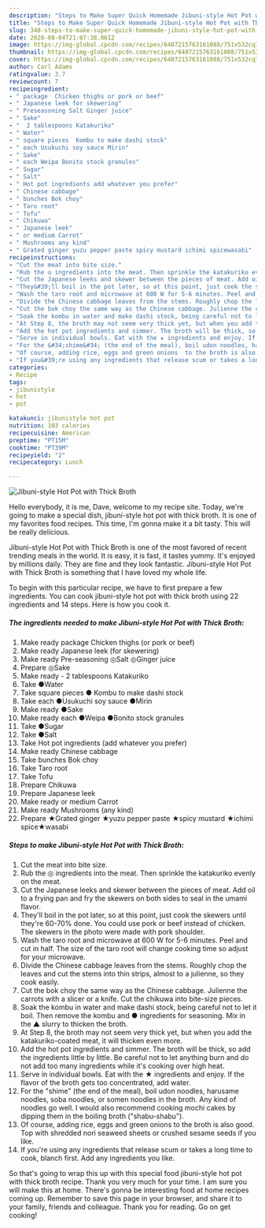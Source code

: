 ```yaml
---
description: "Steps to Make Super Quick Homemade Jibuni-style Hot Pot with Thick Broth"
title: "Steps to Make Super Quick Homemade Jibuni-style Hot Pot with Thick Broth"
slug: 348-steps-to-make-super-quick-homemade-jibuni-style-hot-pot-with-thick-broth
date: 2020-08-04T21:07:38.061Z
image: https://img-global.cpcdn.com/recipes/6407215763161088/751x532cq70/jibuni-style-hot-pot-with-thick-broth-recipe-main-photo.jpg
thumbnail: https://img-global.cpcdn.com/recipes/6407215763161088/751x532cq70/jibuni-style-hot-pot-with-thick-broth-recipe-main-photo.jpg
cover: https://img-global.cpcdn.com/recipes/6407215763161088/751x532cq70/jibuni-style-hot-pot-with-thick-broth-recipe-main-photo.jpg
author: Carl Adams
ratingvalue: 3.7
reviewcount: 7
recipeingredient:
- " package  Chicken thighs or pork or beef"
- " Japanese leek for skewering"
- " Preseasoning Salt Ginger juice"
- " Sake"
- "  2 tablespoons Katakuriko"
- " Water"
- " square pieces  Kombu to make dashi stock"
- " each Usukuchi soy sauce Mirin"
- " Sake"
- " each Weipa Bonito stock granules"
- " Sugar"
- " Salt"
- " Hot pot ingredients add whatever you prefer"
- " Chinese cabbage"
- " bunches Bok choy"
- " Taro root"
- " Tofu"
- " Chikuwa"
- " Japanese leek"
- " or medium Carrot"
- " Mushrooms any kind"
- " Grated ginger yuzu pepper paste spicy mustard ichimi spicewasabi"
recipeinstructions:
- "Cut the meat into bite size."
- "Rub the ◎ ingredients into the meat. Then sprinkle the katakuriko evenly on the meat."
- "Cut the Japanese leeks and skewer between the pieces of meat. Add oil to a frying pan and fry the skewers on both sides to seal in the umami flavor."
- "They&#39;ll boil in the pot later, so at this point, just cook the skewers until they&#39;re 60-70% done. You could use pork or beef instead of chicken. The skewers in the photo were made with pork shoulder."
- "Wash the taro root and microwave at 600 W for 5-6 minutes. Peel and cut in half. The size of the taro root will change cooking time so adjust for your microwave."
- "Divide the Chinese cabbage leaves from the stems. Roughly chop the leaves and cut the stems into thin strips, almost to a julienne, so they cook easily."
- "Cut the bok choy the same way as the Chinese cabbage. Julienne the carrots with a slicer or a knife. Cut the chikuwa into bite-size pieces."
- "Soak the kombu in water and make dashi stock, being careful not to let it boil. Then remove the kombu and ● ingredients for seasoning. Mix in the ▲ slurry to thicken the broth."
- "At Step 8, the broth may not seem very thick yet, but when you add the katakuriko-coated meat, it will thicken even more."
- "Add the hot pot ingredients and simmer. The broth will be thick, so add the ingredients little by little. Be careful not to let anything burn and do not add too many ingredients while it&#39;s cooking over high heat."
- "Serve in individual bowls. Eat with the ★ ingredients and enjoy. If the flavor of the broth gets too concentrated, add water."
- "For the &#34;shime&#34; (the end of the meal), boil udon noodles, harusame noodles, soba noodles, or somen noodles in the broth. Any kind of noodles go well. I would also recommend cooking mochi cakes by dipping them in the boiling broth (&#34;shabu-shabu&#34;)."
- "Of course, adding rice, eggs and green onions  to the broth is also good. Top with shredded nori seaweed sheets or crushed sesame seeds if you like."
- "If you&#39;re using any ingredients that release scum or takes a long time to cook, blanch first. Add any ingredients you like."
categories:
- Recipe
tags:
- jibunistyle
- hot
- pot

katakunci: jibunistyle hot pot 
nutrition: 103 calories
recipecuisine: American
preptime: "PT15M"
cooktime: "PT39M"
recipeyield: "2"
recipecategory: Lunch

---
```



![Jibuni-style Hot Pot with Thick Broth](https://img-global.cpcdn.com/recipes/6407215763161088/751x532cq70/jibuni-style-hot-pot-with-thick-broth-recipe-main-photo.jpg)

Hello everybody, it is me, Dave, welcome to my recipe site. Today, we're going to make a special dish, jibuni-style hot pot with thick broth. It is one of my favorites food recipes. This time, I'm gonna make it a bit tasty. This will be really delicious.



Jibuni-style Hot Pot with Thick Broth is one of the most favored of recent trending meals in the world. It is easy, it is fast, it tastes yummy. It's enjoyed by millions daily. They are fine and they look fantastic. Jibuni-style Hot Pot with Thick Broth is something that I have loved my whole life.


To begin with this particular recipe, we have to first prepare a few ingredients. You can cook jibuni-style hot pot with thick broth using 22 ingredients and 14 steps. Here is how you cook it.

<!--inarticleads1-->

##### The ingredients needed to make Jibuni-style Hot Pot with Thick Broth:

1. Make ready  package  Chicken thighs (or pork or beef)
1. Make ready  Japanese leek (for skewering)
1. Make ready  Pre-seasoning ◎Salt ◎Ginger juice
1. Prepare  ◎Sake
1. Make ready  - 2 tablespoons Katakuriko
1. Take  ●Water
1. Take  square pieces ● Kombu to make dashi stock
1. Take  each ●Usukuchi soy sauce ●Mirin
1. Make ready  ●Sake
1. Make ready  each ●Weipa ●Bonito stock granules
1. Take  ●Sugar
1. Take  ●Salt
1. Take  Hot pot ingredients (add whatever you prefer)
1. Make ready  Chinese cabbage
1. Take  bunches Bok choy
1. Take  Taro root
1. Take  Tofu
1. Prepare  Chikuwa
1. Prepare  Japanese leek
1. Make ready  or medium Carrot
1. Make ready  Mushrooms (any kind)
1. Prepare  ★Grated ginger ★yuzu pepper paste ★spicy mustard ★ichimi spice★wasabi




<!--inarticleads2-->

##### Steps to make Jibuni-style Hot Pot with Thick Broth:

1. Cut the meat into bite size.
1. Rub the ◎ ingredients into the meat. Then sprinkle the katakuriko evenly on the meat.
1. Cut the Japanese leeks and skewer between the pieces of meat. Add oil to a frying pan and fry the skewers on both sides to seal in the umami flavor.
1. They&#39;ll boil in the pot later, so at this point, just cook the skewers until they&#39;re 60-70% done. You could use pork or beef instead of chicken. The skewers in the photo were made with pork shoulder.
1. Wash the taro root and microwave at 600 W for 5-6 minutes. Peel and cut in half. The size of the taro root will change cooking time so adjust for your microwave.
1. Divide the Chinese cabbage leaves from the stems. Roughly chop the leaves and cut the stems into thin strips, almost to a julienne, so they cook easily.
1. Cut the bok choy the same way as the Chinese cabbage. Julienne the carrots with a slicer or a knife. Cut the chikuwa into bite-size pieces.
1. Soak the kombu in water and make dashi stock, being careful not to let it boil. Then remove the kombu and ● ingredients for seasoning. Mix in the ▲ slurry to thicken the broth.
1. At Step 8, the broth may not seem very thick yet, but when you add the katakuriko-coated meat, it will thicken even more.
1. Add the hot pot ingredients and simmer. The broth will be thick, so add the ingredients little by little. Be careful not to let anything burn and do not add too many ingredients while it&#39;s cooking over high heat.
1. Serve in individual bowls. Eat with the ★ ingredients and enjoy. If the flavor of the broth gets too concentrated, add water.
1. For the &#34;shime&#34; (the end of the meal), boil udon noodles, harusame noodles, soba noodles, or somen noodles in the broth. Any kind of noodles go well. I would also recommend cooking mochi cakes by dipping them in the boiling broth (&#34;shabu-shabu&#34;).
1. Of course, adding rice, eggs and green onions  to the broth is also good. Top with shredded nori seaweed sheets or crushed sesame seeds if you like.
1. If you&#39;re using any ingredients that release scum or takes a long time to cook, blanch first. Add any ingredients you like.




So that's going to wrap this up with this special food jibuni-style hot pot with thick broth recipe. Thank you very much for your time. I am sure you will make this at home. There's gonna be interesting food at home recipes coming up. Remember to save this page in your browser, and share it to your family, friends and colleague. Thank you for reading. Go on get cooking!
